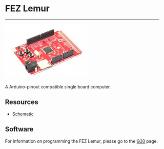 # FEZ Lemur
---
![FEZ Lemur](images/fez-lemur.jpg)

A Arduino-pinout compatible single board computer.

## Resources

* [Schematic](http://files.ghielectronics.com/downloads/Schematics/FEZ/FEZ%20Lemur%20Rev%201.0%20Schematic.pdf)

## Software

For information on programming the FEZ Lemur, please go to the [G30](../core/g30.md) page.
